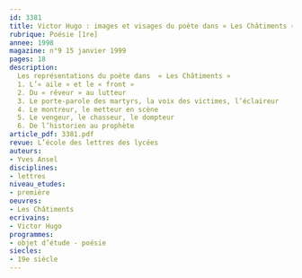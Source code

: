 ```yaml
---
id: 3381
title: Victor Hugo : images et visages du poète dans « Les Châtiments ». Étude intégrale 
rubrique: Poésie [1re]
annee: 1998
magazine: n°9 15 janvier 1999
pages: 18
description: 
  Les représentations du poète dans  « Les Châtiments »
  1. L’« aile » et le « front »
  2. Du « rêveur » au lutteur
  3. Le porte-parole des martyrs, la voix des victimes, l’éclaireur
  4. Le montreur, le metteur en scène
  5. Le vengeur, le chasseur, le dompteur
  6. De l’historien au prophète
article_pdf: 3381.pdf
revue: L’école des lettres des lycées
auteurs:
- Yves Ansel
disciplines:
- lettres
niveau_etudes:
- première
oeuvres:
- Les Châtiments
ecrivains:
- Victor Hugo
programmes:
- objet d’étude - poésie
siecles:
- 19e siècle
---
```

